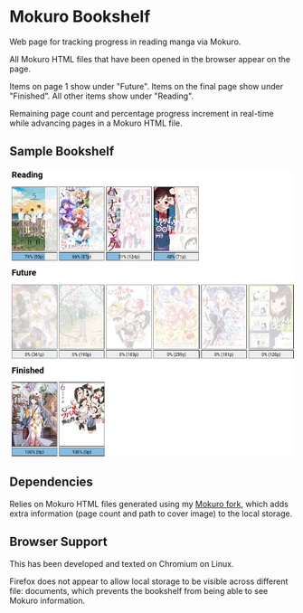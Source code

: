 # Mokuro Bookshelf

Web page for tracking progress in reading manga via Mokuro.

All Mokuro HTML files that have been opened in the browser appear on the page.

Items on page 1 show under "Future".  Items on the final page show under "Finished".  All other items show under "Reading".

Remaining page count and percentage progress increment in real-time while advancing pages in a Mokuro HTML file.

## Sample Bookshelf
![](Sample%20Bookshelf%203.png)

## Dependencies

Relies on Mokuro HTML files generated using my [Mokuro fork](https://github.com/ChristopherFritz/mokuro), which adds extra information (page count and path to cover image) to the local storage.

## Browser Support

This has been developed and texted on Chromium on Linux.

Firefox does not appear to allow local storage to be visible across different file: documents, which prevents the bookshelf from being able to see Mokuro information.
